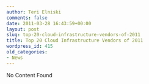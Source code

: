 ```yaml
---
author: Teri Elniski
comments: false
date: 2011-03-28 16:43:59+00:00
layout: post
slug: top-20-cloud-infrastructure-vendors-of-2011
title: Top 20 Cloud Infrastructure Vendors of 2011
wordpress_id: 415
old_categories:
- News
---
```


No Content Found
